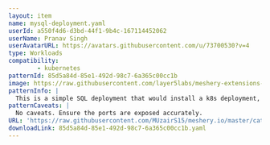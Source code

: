 ```yaml
---
layout: item
name: mysql-deployment.yaml
userId: a550f4d6-d3bd-44f1-9b4c-167114452062
userName: Pranav Singh
userAvatarURL: https://avatars.githubusercontent.com/u/73700530?v=4
type: Workloads
compatibility: 
        - kubernetes
patternId: 85d5a84d-85e1-492d-98c7-6a365c00cc1b
image: https://raw.githubusercontent.com/layer5labs/meshery-extensions-packages/master/action-assets/design-assets/85d5a84d-85e1-492d-98c7-6a365c00cc1b.png
patternInfo: |
  This is a simple SQL deployment that would install a k8s deployment, volume and a service.
patternCaveats: |
  No caveats. Ensure the ports are exposed accurately.
URL: 'https://raw.githubusercontent.com/MUzairS15/meshery.io/master/catalog/85d5a84d-85e1-492d-98c7-6a365c00cc1b.yaml'
downloadLink: 85d5a84d-85e1-492d-98c7-6a365c00cc1b.yaml
---
```

